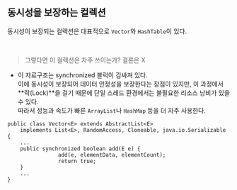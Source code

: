 ## 동시성을 보장하는 컬렉션

동시성이 보장되는 컬렉션은 대표적으로 `Vector`와 `HashTable`이 있다.

<br>

> 그렇다면 이 컬렉션은 자주 쓰이는가? 결론은 X

* 이 자료구조는 synchronized 블럭이 감싸져 있다. <br>
 이에 동시성이 보장되어 데이터 안정성을 보장한다는 장점이 있지만, 이 과정에서 **락(Lock)**을 걸기 때문에 단일 스레드 환경에서는 불필요한 리소스 낭비가 있을 수 있다. <br>
  따라서 성능과 속도가 빠른 `ArrayList`나 `HashMap` 등을 더 자주 사용한다.

```
public class Vector<E> extends AbstractList<E>
    implements List<E>, RandomAccess, Cloneable, java.io.Serializable {
    ...
    public synchronized boolean add(E e) {
                add(e, elementData, elementCount);
                return true;
    }
    ...
}
```
